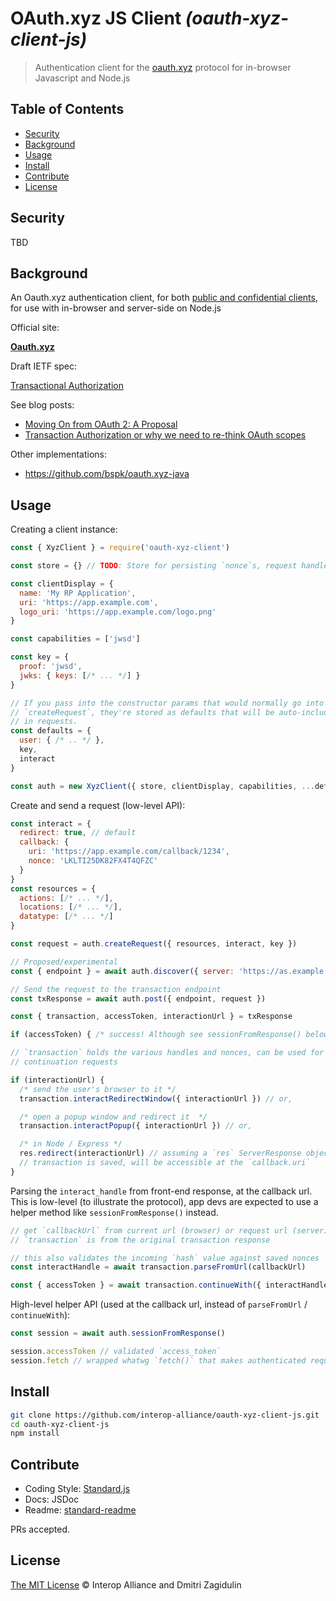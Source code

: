 # OAuth.xyz JS Client _(oauth-xyz-client-js)_

> Authentication client for the [oauth.xyz](https://oauth.xyz/) protocol for in-browser Javascript and Node.js

## Table of Contents

- [Security](#security)
- [Background](#background)
- [Usage](#usage)
- [Install](#install)
- [Contribute](#contribute)
- [License](#license)

## Security

TBD

## Background

An Oauth.xyz authentication client, for both 
[public and confidential clients](https://tools.ietf.org/html/rfc6749#section-2.1),
for use with in-browser and server-side on Node.js 

Official site:

**[Oauth.xyz](https://oauth.xyz)**

Draft IETF spec:

[Transactional Authorization](https://tools.ietf.org/id/draft-richer-transactional-authz-00.html)

See blog posts:

* [Moving On from OAuth 2: A Proposal](https://medium.com/@justinsecurity/moving-on-from-oauth-2-629a00133ade)
* [Transaction Authorization or why we need to re-think OAuth scopes](https://medium.com/oauth-2/transaction-authorization-or-why-we-need-to-re-think-oauth-scopes-2326e2038948)

Other implementations:

* https://github.com/bspk/oauth.xyz-java

## Usage

Creating a client instance:

```js
const { XyzClient } = require('oauth-xyz-client')

const store = {} // TODO: Store for persisting `nonce`s, request handles, etc

const clientDisplay = {
  name: 'My RP Application',
  uri: 'https://app.example.com',
  logo_uri: 'https://app.example.com/logo.png'
}

const capabilities = ['jwsd']

const key = {
  proof: 'jwsd',
  jwks: { keys: [/* ... */] }
}

// If you pass into the constructor params that would normally go into 
// `createRequest`, they're stored as defaults that will be auto-included
// in requests.
const defaults = {
  user: { /* .. */ },
  key,
  interact
}

const auth = new XyzClient({ store, clientDisplay, capabilities, ...defaults })
```

Create and send a request (low-level API):

```js
const interact = {
  redirect: true, // default
  callback: {
    uri: 'https://app.example.com/callback/1234',
    nonce: 'LKLTI25DK82FX4T4QFZC'
  }
}
const resources = {
  actions: [/* ... */],
  locations: [/* ... */],
  datatype: [/* ... */]
}

const request = auth.createRequest({ resources, interact, key })

// Proposed/experimental
const { endpoint } = await auth.discover({ server: 'https://as.example.com' })

// Send the request to the transaction endpoint
const txResponse = await auth.post({ endpoint, request })

const { transaction, accessToken, interactionUrl } = txResponse

if (accessToken) { /* success! Although see sessionFromResponse() below */ }

// `transaction` holds the various handles and nonces, can be used for
// continuation requests 

if (interactionUrl) {
  /* send the user's browser to it */
  transaction.interactRedirectWindow({ interactionUrl }) // or,

  /* open a popup window and redirect it  */
  transaction.interactPopup({ interactionUrl }) // or,

  /* in Node / Express */
  res.redirect(interactionUrl) // assuming a `res` ServerResponse object
  // transaction is saved, will be accessible at the `callback.uri`
}
```

Parsing the `interact_handle` from front-end response, at the callback url.
This is low-level (to illustrate the protocol), app devs are expected to use
a helper method like `sessionFromResponse()` instead.

```js
// get `callbackUrl` from current url (browser) or request url (server)
// `transaction` is from the original transaction response

// this also validates the incoming `hash` value against saved nonces
const interactHandle = await transaction.parseFromUrl(callbackUrl)

const { accessToken } = await transaction.continueWith({ interactHandle })
```

High-level helper API (used at the callback url, instead of `parseFromUrl`
/ `continueWith`):

```js
const session = await auth.sessionFromResponse()

session.accessToken // validated `access_token`
session.fetch // wrapped whatwg `fetch()` that makes authenticated requests 
```

## Install

```bash
git clone https://github.com/interop-alliance/oauth-xyz-client-js.git
cd oauth-xyz-client-js
npm install
```

## Contribute

* Coding Style: [Standard.js](https://standardjs.com/)
* Docs: JSDoc
* Readme: [standard-readme](https://github.com/RichardLitt/standard-readme)

PRs accepted.

## License

[The MIT License](LICENSE.md) © Interop Alliance and Dmitri Zagidulin
